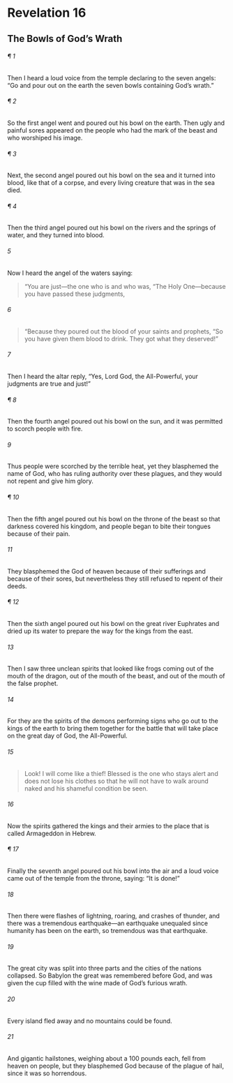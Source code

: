 # Revelation 16
## The Bowls of God’s Wrath
###### ¶ 1
Then I heard a loud voice from the temple declaring to the seven angels: “Go and pour out on the earth the seven bowls containing God’s wrath.”
###### ¶ 2
So the first angel went and poured out his bowl on the earth. Then ugly and painful sores appeared on the people who had the mark of the beast and who worshiped his image.
###### ¶ 3
Next, the second angel poured out his bowl on the sea and it turned into blood, like that of a corpse, and every living creature that was in the sea died.
###### ¶ 4
Then the third angel poured out his bowl on the rivers and the springs of water, and they turned into blood.
###### 5
Now I heard the angel of the waters saying:
> “You are just—the one who is and who was,
> “The Holy One—because you have passed these judgments,
###### 6
> “Because they poured out the blood of your saints and prophets,
> “So you have given them blood to drink. They got what they deserved!”
###### 7
Then I heard the altar reply, “Yes, Lord God, the All-Powerful, your judgments are true and just!”
###### ¶ 8
Then the fourth angel poured out his bowl on the sun, and it was permitted to scorch people with fire.
###### 9
Thus people were scorched by the terrible heat, yet they blasphemed the name of God, who has ruling authority over these plagues, and they would not repent and give him glory.
###### ¶ 10
Then the fifth angel poured out his bowl on the throne of the beast so that darkness covered his kingdom, and people began to bite their tongues because of their pain.
###### 11
They blasphemed the God of heaven because of their sufferings and because of their sores, but nevertheless they still refused to repent of their deeds.
###### ¶ 12
Then the sixth angel poured out his bowl on the great river Euphrates and dried up its water to prepare the way for the kings from the east.
###### 13
Then I saw three unclean spirits that looked like frogs coming out of the mouth of the dragon, out of the mouth of the beast, and out of the mouth of the false prophet.
###### 14
For they are the spirits of the demons performing signs who go out to the kings of the earth to bring them together for the battle that will take place on the great day of God, the All-Powerful.
###### 15
> Look! I will come like a thief!
> Blessed is the one who stays alert and does not lose his clothes so that he will not have to walk around naked and his shameful condition be seen.
###### 16
Now the spirits gathered the kings and their armies to the place that is called Armageddon in Hebrew.
###### ¶ 17
Finally the seventh angel poured out his bowl into the air and a loud voice came out of the temple from the throne, saying: “It is done!”
###### 18
Then there were flashes of lightning, roaring, and crashes of thunder, and there was a tremendous earthquake—an earthquake unequaled since humanity has been on the earth, so tremendous was that earthquake.
###### 19
The great city was split into three parts and the cities of the nations collapsed. So Babylon the great was remembered before God, and was given the cup filled with the wine made of God’s furious wrath.
###### 20
Every island fled away and no mountains could be found.
###### 21
And gigantic hailstones, weighing about a 100 pounds each, fell from heaven on people, but they blasphemed God because of the plague of hail, since it was so horrendous.
